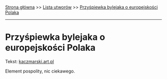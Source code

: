 [Strona główna](../index.md) >> [Lista utworów](../list.md) >> [Przyśpiewka bylejaka o europejskości Polaka](496.md)

---

# Przyśpiewka bylejaka o europejskości Polaka

Tekst: [kaczmarski.art.pl](https://www.kaczmarski.art.pl/tworczosc/wiersze/przyspiewka-bylejaka-o-europejskosci-polaka/)

Element pospolity, nic ciekawego.